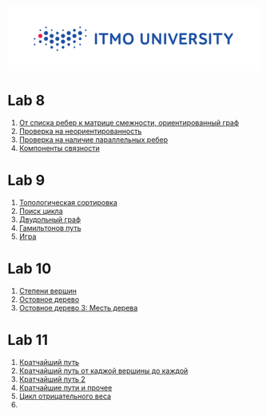 
<img src=https://github.com/Escaper2/ITMO-Algorithms-Labs/blob/master/itmolog.png>

# Lab 8

1. [От списка ребер к матрице смежности, ориентированный граф](https://github.com/Escaper2/ITMO-Algorithms-Labs/tree/master/2%20%D1%81%D0%B5%D0%BC%D0%B5%D1%81%D1%82%D1%80/8lab/8A.%20%20%D0%9E%D1%82%20%D1%81%D0%BF%D0%B8%D1%81%D0%BA%D0%B0%20%D1%80%D0%B5%D0%B1%D0%B5%D1%80%20%D0%BA%20%D0%BC%D0%B0%D1%82%D1%80%D0%B8%D1%86%D0%B5%20%D1%81%D0%BC%D0%B5%D0%B6%D0%BD%D0%BE%D1%81%D1%82%D0%B8%2C%20%D0%BE%D1%80%D0%B8%D0%B5%D0%BD%D1%82%D0%B8%D1%80%D0%BE%D0%B2%D0%B0%D0%BD%D0%BD%D1%8B%D0%B9%20%D0%B3%D1%80%D0%B0%D1%84)
2. [Проверка на неориентированность](https://github.com/Escaper2/ITMO-Algorithms-Labs/tree/master/2%20%D1%81%D0%B5%D0%BC%D0%B5%D1%81%D1%82%D1%80/8lab/8B.%20%20%D0%9F%D1%80%D0%BE%D0%B2%D0%B5%D1%80%D0%BA%D0%B0%20%D0%BD%D0%B0%20%D0%BD%D0%B5%D0%BE%D1%80%D0%B8%D0%B5%D0%BD%D1%82%D0%B8%D1%80%D0%BE%D0%B2%D0%B0%D0%BD%D0%BD%D0%BE%D1%81%D1%82%D1%8C)
3. [Проверка на наличие параллельных ребер](https://github.com/Escaper2/ITMO-Algorithms-Labs/tree/master/2%20%D1%81%D0%B5%D0%BC%D0%B5%D1%81%D1%82%D1%80/8lab/8C.%20%D0%9F%D1%80%D0%BE%D0%B2%D0%B5%D1%80%D0%BA%D0%B0%20%D0%BD%D0%B0%20%D0%BD%D0%B0%D0%BB%D0%B8%D1%87%D0%B8%D0%B5%20%D0%BF%D0%B0%D1%80%D0%B0%D0%BB%D0%BB%D0%B5%D0%BB%D1%8C%D0%BD%D1%8B%D1%85%20%D1%80%D0%B5%D0%B1%D0%B5%D1%80)
4. [Компоненты связности](https://github.com/Escaper2/ITMO-Algorithms-Labs/tree/master/2%20%D1%81%D0%B5%D0%BC%D0%B5%D1%81%D1%82%D1%80/8lab/8D.%20%D0%9A%D0%BE%D0%BC%D0%BF%D0%BE%D0%BD%D0%B5%D0%BD%D1%82%D1%8B%20%D1%81%D0%B2%D1%8F%D0%B7%D0%BD%D0%BE%D1%81%D1%82%D0%B8)



# Lab 9

1. [Топологическая сортировка](https://github.com/Escaper2/ITMO-Algorithms-Labs/tree/master/2%20%D1%81%D0%B5%D0%BC%D0%B5%D1%81%D1%82%D1%80/9lab/9A.%20%20%D0%A2%D0%BE%D0%BF%D0%BE%D0%BB%D0%BE%D0%B3%D0%B8%D1%87%D0%B5%D1%81%D0%BA%D0%B0%D1%8F%20%D1%81%D0%BE%D1%80%D1%82%D0%B8%D1%80%D0%BE%D0%B2%D0%BA%D0%B0)
2. [Поиск цикла](https://github.com/Escaper2/ITMO-Algorithms-Labs/tree/master/2%20%D1%81%D0%B5%D0%BC%D0%B5%D1%81%D1%82%D1%80/9lab/9B.%20%20%D0%9F%D0%BE%D0%B8%D1%81%D0%BA%20%D1%86%D0%B8%D0%BA%D0%BB%D0%B0)
3. [Двудольный граф](https://github.com/Escaper2/ITMO-Algorithms-Labs/tree/master/2%20%D1%81%D0%B5%D0%BC%D0%B5%D1%81%D1%82%D1%80/9lab/9C.%20%20%D0%94%D0%B2%D1%83%D0%B4%D0%BE%D0%BB%D1%8C%D0%BD%D1%8B%D0%B9%20%D0%B3%D1%80%D0%B0%D1%84)
4. [Гамильтонов путь](https://github.com/Escaper2/ITMO-Algorithms-Labs/tree/master/2%20%D1%81%D0%B5%D0%BC%D0%B5%D1%81%D1%82%D1%80/9lab/9E.%20%20%D0%93%D0%B0%D0%BC%D0%B8%D0%BB%D1%8C%D1%82%D0%BE%D0%BD%D0%BE%D0%B2%20%D0%BF%D1%83%D1%82%D1%8C)
5. [Игра](https://github.com/Escaper2/ITMO-Algorithms-Labs/tree/master/2%20%D1%81%D0%B5%D0%BC%D0%B5%D1%81%D1%82%D1%80/9lab/9F.%20%20%D0%98%D0%B3%D1%80%D0%B0)


# Lab 10

1. [Степени вершин](https://github.com/Escaper2/ITMO-Algorithms-Labs/tree/master/2%20%D1%81%D0%B5%D0%BC%D0%B5%D1%81%D1%82%D1%80/10lab/10A.%20%20%D0%A1%D1%82%D0%B5%D0%BF%D0%B5%D0%BD%D0%B8%20%D0%B2%D0%B5%D1%80%D1%88%D0%B8%D0%BD)
2. [Остовное дерево](https://github.com/Escaper2/ITMO-Algorithms-Labs/tree/master/2%20%D1%81%D0%B5%D0%BC%D0%B5%D1%81%D1%82%D1%80/10lab/10B.%20%20%D0%9E%D1%81%D1%82%D0%BE%D0%B2%D0%BD%D0%BE%D0%B5%20%D0%B4%D0%B5%D1%80%D0%B5%D0%B2%D0%BE)
3.  [ Остовное дерево 3: Месть дерева](https://github.com/Escaper2/ITMO-Algorithms-Labs/tree/master/2%20%D1%81%D0%B5%D0%BC%D0%B5%D1%81%D1%82%D1%80/10lab/10C.%20%20%D0%9E%D1%81%D1%82%D0%BE%D0%B2%D0%BD%D0%BE%D0%B5%20%D0%B4%D0%B5%D1%80%D0%B5%D0%B2%D0%BE%203%20%D0%9C%D0%B5%D1%81%D1%82%D1%8C%20%D0%B4%D0%B5%D1%80%D0%B5%D0%B2%D0%B0)


# Lab 11


1. [Кратчайший путь](https://github.com/Escaper2/ITMO-Algorithms-Labs/tree/master/2%20%D1%81%D0%B5%D0%BC%D0%B5%D1%81%D1%82%D1%80/11lab/11A.%20%20%D0%9A%D1%80%D0%B0%D1%82%D1%87%D0%B0%D0%B9%D1%88%D0%B8%D0%B9%20%D0%BF%D1%83%D1%82%D1%8C)
2. [Кратчайший путь от каджой вершины до каждой](https://github.com/Escaper2/ITMO-Algorithms-Labs/tree/master/2%20%D1%81%D0%B5%D0%BC%D0%B5%D1%81%D1%82%D1%80/11lab/11B.%20%20%D0%9A%D1%80%D0%B0%D1%82%D1%87%D0%B0%D0%B9%D1%88%D0%B8%D0%B9%20%D0%BF%D1%83%D1%82%D1%8C%20%D0%BE%D1%82%20%D0%BA%D0%B0%D0%B4%D0%B6%D0%BE%D0%B9%20%D0%B2%D0%B5%D1%80%D1%88%D0%B8%D0%BD%D1%8B%20%D0%B4%D0%BE%20%D0%BA%D0%B0%D0%B6%D0%B4%D0%BE%D0%B9)
3. [Кратчайший путь 2](https://github.com/Escaper2/ITMO-Algorithms-Labs/tree/master/2%20%D1%81%D0%B5%D0%BC%D0%B5%D1%81%D1%82%D1%80/11lab/11C.%20%20%D0%9A%D1%80%D0%B0%D1%82%D1%87%D0%B0%D0%B9%D1%88%D0%B8%D0%B9%20%D0%BF%D1%83%D1%82%D1%8C)
4. [Кратчайшие пути и прочее](https://github.com/Escaper2/ITMO-Algorithms-Labs/tree/master/2%20%D1%81%D0%B5%D0%BC%D0%B5%D1%81%D1%82%D1%80/11lab/11D.%20%20%D0%9A%D1%80%D0%B0%D1%82%D1%87%D0%B0%D0%B9%D1%88%D0%B8%D0%B5%20%D0%BF%D1%83%D1%82%D0%B8%20%D0%B8%20%D0%BF%D1%80%D0%BE%D1%87%D0%B5%D0%B5)
5. [Цикл отрицательного веса](https://github.com/Escaper2/ITMO-Algorithms-Labs/tree/master/2%20%D1%81%D0%B5%D0%BC%D0%B5%D1%81%D1%82%D1%80/11lab/11E.%20%20%D0%A6%D0%B8%D0%BA%D0%BB%20%D0%BE%D1%82%D1%80%D0%B8%D1%86%D0%B0%D1%82%D0%B5%D0%BB%D1%8C%D0%BD%D0%BE%D0%B3%D0%BE%20%D0%B2%D0%B5%D1%81%D0%B0)
6. 
